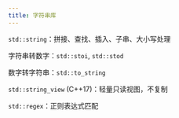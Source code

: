 ```yaml
---
title: 字符串库
---
```


`std::string`：拼接、查找、插入、子串、大小写处理

字符串转数字：`std::stoi`, `std::stod`

数字转字符串：`std::to_string`

`std::string_view` (C++17)：轻量只读视图，不复制

`std::regex`：正则表达式匹配